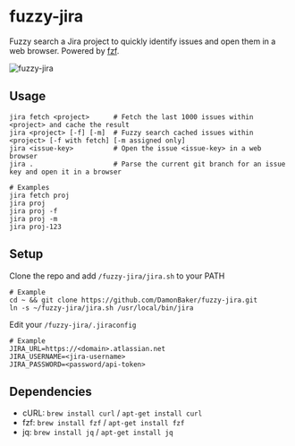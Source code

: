 # fuzzy-jira
Fuzzy search a Jira project to quickly identify issues and open them in a web browser. Powered by [fzf](https://github.com/junegunn/fzf).

![fuzzy-jira](https://user-images.githubusercontent.com/7334346/114291642-b3246200-9abb-11eb-81c9-273e6d6b5b99.gif "Data source: jira.atlassian.com")

## Usage
```
jira fetch <project>      # Fetch the last 1000 issues within <project> and cache the result
jira <project> [-f] [-m]  # Fuzzy search cached issues within <project> [-f with fetch] [-m assigned only]
jira <issue-key>          # Open the issue <issue-key> in a web browser
jira .                    # Parse the current git branch for an issue key and open it in a browser

# Examples
jira fetch proj
jira proj
jira proj -f
jira proj -m
jira proj-123
```

## Setup
Clone the repo and add `/fuzzy-jira/jira.sh` to your PATH
```
# Example
cd ~ && git clone https://github.com/DamonBaker/fuzzy-jira.git
ln -s ~/fuzzy-jira/jira.sh /usr/local/bin/jira
```
Edit your `/fuzzy-jira/.jiraconfig`
```
# Example
JIRA_URL=https://<domain>.atlassian.net
JIRA_USERNAME=<jira-username>
JIRA_PASSWORD=<password/api-token>
```

## Dependencies
- cURL: `brew install curl` / `apt-get install curl`
- fzf: `brew install fzf` / `apt-get install fzf`
- jq: `brew install jq` / `apt-get install jq`

